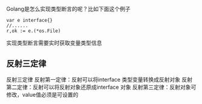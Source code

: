 


Golang是怎么实现类型断言的呢？比如下面这个例子
```
var e interface{}
//......
r,ok := e.(*os.File)
```
实现类型断言需要实时获取变量类型信息

## 反射三定律

反射三定律
反射第一定律：反射可以将interface 类型变量转换成反射对象
反射第二定律：反射可以将反射对象还原成interface 对象
反射第三定律：反射对象可修改，value值必须是可设置的